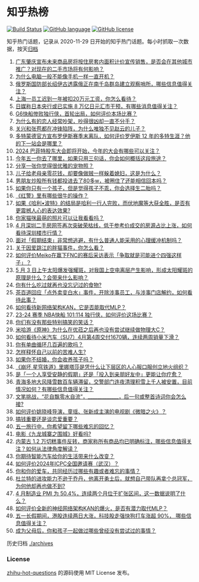 # 知乎热榜
[![Build Status](https://github.com/ToWeLong/zhihu-hot-questions/workflows/CI/badge.svg)](https://github.com/ToWeLong/zhihu-hot-questions/actions)
[![GitHub language](https://img.shields.io/badge/language-golang-orange.svg)](https://golang.org/)
[![GitHub license](https://img.shields.io/github/license/ToWeLong/zhihu-hot-questions)](https://github.com/ToWeLong/zhihu-hot-questions/blob/main/LICENSE)

知乎热门话题，记录从 2020-11-29 日开始的知乎热门话题。每小时抓取一次数据，按天[归档](./archives)

<!-- BEGIN -->

1. [广东肇庆宣布未来商品房将按住房套内面积计价宣传销售，是否会在其他城市推广？对现在的二手市场将有何影响？](https://www.zhihu.com/question/654846418)
1. [为什么电脑一般不能像手机一样一直开机？](https://www.zhihu.com/question/619130012)
1. [俄罗斯国防部长绍伊古透露俄正在南千岛群岛建立观察哨所，哪些信息值得关注？](https://www.zhihu.com/question/654926188)
1. [上海一员工迟到一年被扣20万元工资，你怎么看待？](https://www.zhihu.com/question/654891759)
1. [日媒称日本央行或已实施 8 万亿日元汇市干预，有哪些消息值得关注？](https://www.zhihu.com/question/654886951)
1. [G6快船惨败独行侠，首轮出局，如何评价本场比赛？](https://www.zhihu.com/question/654935057)
1. [为什么有的恋人经常吵架，吵得很凶却一直不分手？](https://www.zhihu.com/question/652658481)
1. [关兴和张苞都在冲锋陷阵，为什么唯独不见赵云的儿子？](https://www.zhihu.com/question/500246965)
1. [多特蒙德官方宣布罗伊斯赛季末离队，如何评价罗伊斯 12 年的多特生涯？他的下一站会是哪里？](https://www.zhihu.com/question/654886621)
1. [2024 巴菲特股东大会即将开始，今年的大会有哪些可以关注？](https://www.zhihu.com/question/654478114)
1. [今年五一你去了哪里，如果只用三句话，你会如何概括这段旅途？](https://www.zhihu.com/question/654480489)
1. [分享一张你觉得很优雅的宠物照？](https://www.zhihu.com/question/649238252)
1. [儿子给老母亲零花钱，却要像做贼一样躲着媳妇，这是为什么？](https://www.zhihu.com/question/654754966)
1. [男朋友炒股所有钱都投进去了80多w，被圈住了还能相信回本吗？](https://www.zhihu.com/question/654718482)
1. [如果你只有一个孩子，但是觉得孩子不乖，你会选择生二胎吗？](https://www.zhihu.com/question/650782609)
1. [《红警》里有哪些很牛的操作？](https://www.zhihu.com/question/266994288)
1. [如果《哈利•波特》的结局是哈利一行人完败，而伏地魔等大获全胜，是否有更震撼人心的表达效果?](https://www.zhihu.com/question/598397215)
1. [你家猫咪最萌的照片可以让我看看吗？](https://www.zhihu.com/question/428650300)
1. [4 月深圳二手房网签再次突破荣枯线，低于参考价成交的房源占比上涨，如何看待深圳楼市行情？](https://www.zhihu.com/question/654922242)
1. [面对「假期结束」非常想逃避，有什么普通人能采用的心理缓冲机制吗？](https://www.zhihu.com/question/654469996)
1. [关于因爱跳江的胖猫事件，你怎么看？](https://www.zhihu.com/question/654853344)
1. [如何评价Meiko在赢下FNC的赛后采访表示「争取就是可能进个四强这样子」？](https://www.zhihu.com/question/654930936)
1. [5 月 3 日上午太阳爆发强耀斑，对我国上空电离层产生影响，形成太阳耀斑的原理是什么？会带来什么影响？](https://www.zhihu.com/question/654851790)
1. [你有什么吃过就再也没忘记过的食物?](https://www.zhihu.com/question/598544636)
1. [茶百道回应「点外卖变白水」事件，开除涉事员工，与涉事门店解约，如何看待此事？](https://www.zhihu.com/question/654857080)
1. [如何看待新网络架构KAN，它是否能取代MLP？](https://www.zhihu.com/question/654782153)
1. [23-24 赛季 NBA快船 101:114 独行侠，如何评价这场比赛？](https://www.zhihu.com/question/654926499)
1. [你们有没有那些特别搞笑的笑话？](https://www.zhihu.com/question/454205391)
1. [米哈游《原神》为什么在优菈之后再也没有尝试继续做物理大C？](https://www.zhihu.com/question/654496704)
1. [如何看待小米汽车（SU7）4月第4周交付1670辆，连续两周销量下滑？](https://www.zhihu.com/question/654606692)
1. [你有单曲循环几百遍的歌吗？](https://www.zhihu.com/question/654484076)
1. [怎样释怀自己以前的苦难人生?](https://www.zhihu.com/question/654619471)
1. [如果你不结婚，你会收养孩子吗？](https://www.zhihu.com/question/653956359)
1. [《崩坏 星穹铁道》里娜塔莎是凭什么让下层区的人心服口服创立地火组织？](https://www.zhihu.com/question/654187195)
1. [是「一个人享受安静的假期」还是「投入到亲朋好友中」更能让你疗愈？](https://www.zhihu.com/question/654470008)
1. [青海多地大风降雪数百车辆滞留，交警部门连夜清理积雪上千人被安置，目前情况如何？有哪些信息值得关注？](https://www.zhihu.com/question/654878468)
1. [文笔挑战，“花自飘零水自流”，_____________，后一句或整首诗词你会怎么接?](https://www.zhihu.com/question/654755946)
1. [如何评价姚晓峰导演，童瑶、张新成主演的电视剧《微暗之火》？](https://www.zhihu.com/question/654187595)
1. [搞钱重要还是谈恋爱重要？](https://www.zhihu.com/question/649553361)
1. [五一旅行中，你希望留下哪些难忘的回忆？](https://www.zhihu.com/question/654035309)
1. [电影《九龙城寨之围城》好看吗?](https://www.zhihu.com/question/654514228)
1. [内蒙古 1.2 万切糕事件反转，商家称所有商品均已明确标注，哪些信息值得关注？如何从法律角度解读？](https://www.zhihu.com/question/654692721)
1. [你期待智能汽车给你的生活带来什么改变？](https://www.zhihu.com/question/634428919)
1. [如何评价2024年ICPC全国邀请赛（武汉）？](https://www.zhihu.com/question/648600132)
1. [你和你的爱车，共同经历过哪些有趣或者难忘的事情？](https://www.zhihu.com/question/654583936)
1. [杜兰特的进攻能力不逊于乔丹，他离开勇士后，就想自己带队再拿个总冠军，为何他却再也做不到?](https://www.zhihu.com/question/654585096)
1. [4 月制造业 PMI 为 50.4%，连续两个月位于扩张区间，这一数据说明了什么？](https://www.zhihu.com/question/654578467)
1. [如何评价全新的神经网络架构KAN的爆火，是否有潜力取代MLP？](https://www.zhihu.com/question/654782350)
1. [五一长假期间，港股连续两日大涨，科技股走强快狗打车涨超 90%， 哪些信息值得关注？](https://www.zhihu.com/question/654923021)
1. [成为父母后，你和孩子一起做过哪些曾经没有尝试过的事情？](https://www.zhihu.com/question/653432749)

<!-- END -->

历史归档 [./archives](./archives)


### License
[zhihu-hot-questions](https://github.com/towelong/zhihu-hot-questions) 的源码使用 MIT License 发布。